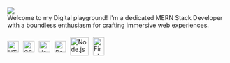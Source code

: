 
<img src="https://i.ibb.co/ygctZMP/MERN-STACK-DEVELOPER.png"/>
<br/>
Welcome to my Digital playground! I'm a dedicated MERN Stack Developer with a boundless enthusiasm for crafting immersive web experiences.
<br/>



<div style="display: flex; align-items: center; margin-top: 10px; padding-top:10px">
  <img align="left" alt="HTML5" width="26px" src="https://cdn.jsdelivr.net/gh/devicons/devicon/icons/html5/html5-original.svg" style="margin-right: 10px;" />
  <img align="left" alt="CSS3" width="26px" src="https://cdn.jsdelivr.net/gh/devicons/devicon/icons/css3/css3-original.svg" style="margin-right: 10px;" />
  <img align="left" alt="JavaScript" width="26px" src="https://cdn.jsdelivr.net/gh/devicons/devicon/icons/javascript/javascript-original.svg" style="margin-right: 10px;" />
  <img align="left" alt="React" width="26px" src="https://cdn.jsdelivr.net/gh/devicons/devicon/icons/react/react-original.svg" style="margin-right: 10px;" />
  <a href="https://nodejs.org" target="_blank">
    <img align="left" alt="Node.js" height="42px"  src="https://raw.githubusercontent.com/rahul-jha98/github_readme_icons/main/language_and_tools/square/node/node.svg" style="margin-right: 10px;" />
  </a>
  <a href="https://firebase.google.com/" target="_blank">
    <img align="left" alt="Firebase" height="42px"  width="26px" src="https://raw.githubusercontent.com/rahul-jha98/github_readme_icons/main/language_and_tools/square/firebase/firebase.svg" />
  </a>
</div>


